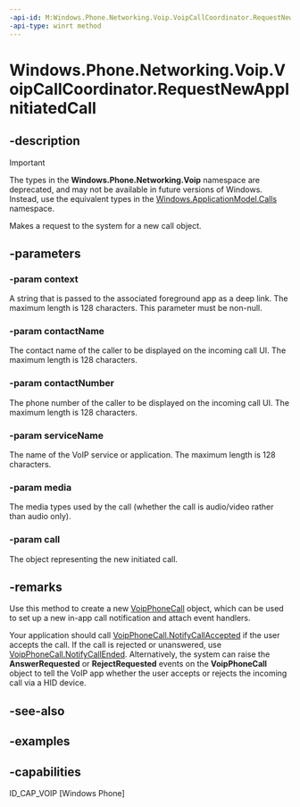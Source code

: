 ```yaml
---
-api-id: M:Windows.Phone.Networking.Voip.VoipCallCoordinator.RequestNewAppInitiatedCall(System.String,System.String,System.String,System.String,Windows.Phone.Networking.Voip.VoipCallMedia,Windows.Phone.Networking.Voip.VoipPhoneCall@)
-api-type: winrt method
---
```


<!-- Method syntax.
public void VoipCallCoordinator.RequestNewAppInitiatedCall(String context, String contactName, String contactNumber, String serviceName, VoipCallMedia media, VoipPhoneCall call)
-->

# Windows.Phone.Networking.Voip.VoipCallCoordinator.RequestNewAppInitiatedCall

## -description

> [!IMPORTANT]
> The types in the **Windows.Phone.Networking.Voip** namespace are deprecated, and may not be available in future versions of Windows. Instead, use the equivalent types in the [Windows.ApplicationModel.Calls](/uwp/api/windows.applicationmodel.calls) namespace.

Makes a request to the system for a new call object.

## -parameters
### -param context
A string that is passed to the associated foreground app as a deep link. The maximum length is 128 characters. This parameter must be non-null.

### -param contactName
The contact name of the caller to be displayed on the incoming call UI. The maximum length is 128 characters.

### -param contactNumber
The phone number of the caller to be displayed on the incoming call UI. The maximum length is 128 characters.

### -param serviceName
The name of the VoIP service or application. The maximum length is 128 characters.

### -param media
The media types used by the call (whether the call is audio/video rather than audio only).

### -param call
The object representing the new initiated call.

## -remarks
Use this method to create a new [VoipPhoneCall](voipphonecall.md) object, which can be used to set up a new in-app call notification and attach event handlers.

Your application should call [VoipPhoneCall.NotifyCallAccepted](voipphonecall_notifycallaccepted_984675139.md) if the user accepts the call. If the call is rejected or unanswered, use [VoipPhoneCall.NotifyCallEnded](voipphonecall_notifycallended_1962259325.md). Alternatively, the system can raise the **AnswerRequested** or **RejectRequested** events on the **VoipPhoneCall** object to tell the VoIP app whether the user accepts or rejects the incoming call via a HID device.

## -see-also

## -examples

## -capabilities
ID_CAP_VOIP [Windows Phone]
